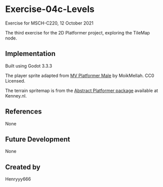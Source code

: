 # Exercise-04c-Levels

Exercise for MSCH-C220, 12 October 2021

The third exercise for the 2D Platformer project, exploring the TileMap node.

## Implementation

Built using Godot 3.3.3

The player sprite adapted from [MV Platformer Male](https://opengameart.org/content/mv-platformer-male-32x64) by MoikMellah. CC0 Licensed.

The terrain spritemap is from the [Abstract Platformer package](https://kenney.nl/assets/abstract-platformer) available at Kenney.nl.

## References

None

## Future Development

None

## Created by

Henryyy666

